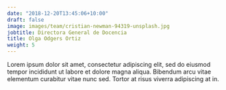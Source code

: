 ```yaml
---
date: "2018-12-20T13:45:06+10:00"
draft: false
image: images/team/cristian-newman-94319-unsplash.jpg
jobtitle: Directora General de Docencia
title: Olga Odgers Ortiz
weight: 5
---
```


Lorem ipsum dolor sit amet, consectetur adipiscing elit, sed do eiusmod tempor incididunt ut labore et dolore magna aliqua. Bibendum arcu vitae elementum curabitur vitae nunc sed. Tortor at risus viverra adipiscing at in.
